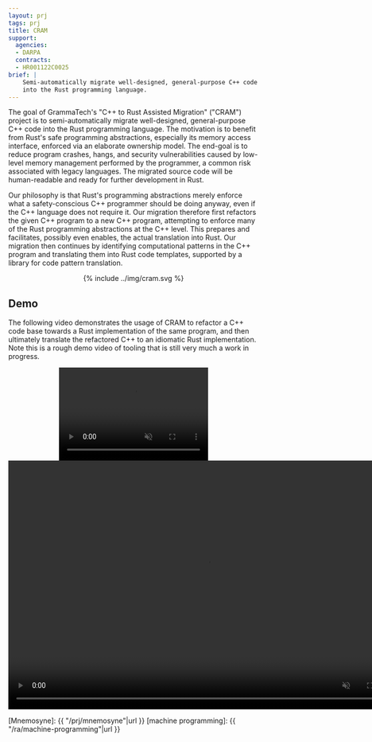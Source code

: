 ```yaml
---
layout: prj
tags: prj
title: CRAM
support:
  agencies:
  - DARPA
  contracts:
  - HR001122C0025
brief: |
    Semi-automatically migrate well-designed, general-purpose C++ code
    into the Rust programming language.
---
```


The goal of GrammaTech's "C++ to Rust Assisted Migration" ("CRAM")
project is to semi-automatically migrate well-designed,
general-purpose C++ code into the Rust programming language. The
motivation is to benefit from Rust's safe programming abstractions,
especially its memory access interface, enforced via an elaborate
ownership model. The end-goal is to reduce program crashes, hangs, and
security vulnerabilities caused by low-level memory management
performed by the programmer, a common risk associated with legacy
languages. The migrated source code will be human-readable and ready
for further development in Rust.

Our philosophy is that Rust's programming abstractions merely enforce
what a safety-conscious C++ programmer should be doing anyway, even if
the C++ language does not require it. Our migration therefore first
refactors the given C++ program to a new C++ program, attempting to
enforce many of the Rust programming abstractions at the C++
level. This prepares and facilitates, possibly even enables, the
actual translation into Rust. Our migration then continues by
identifying computational patterns in the C++ program and translating them
into Rust code templates, supported by a library for code pattern
translation.

<center class="gt-smaller-on-small">
  {% include ../img/cram.svg %}
</center>


## Demo

The following video demonstrates the usage of CRAM to refactor a C++
code base towards a Rust implementation of the same program, and then
ultimately translate the refactored C++ to an idiomatic Rust
implementation.  Note this is a rough demo video of tooling that is
still very much a work in progress.

<center>
<div class="w3-hide-medium w3-hide-large">
<video width=300px height=187px playsinline controls muted>
<source src="https://static.grammatech.com/research/lilac-demo-v3.mp4#t=0.01" type="video/mp4">
</video>
</div>
<div class="w3-hide-small">
<video width=800px height=500px playsinline controls muted>
<source src="https://static.grammatech.com/research/lilac-demo-v3.mp4#t=0.01" type="video/mp4">
</video>
</div>
</center>

[Mnemosyne]: {{ "/prj/mnemosyne"|url }}
[machine programming]: {{ "/ra/machine-programming"|url }}
